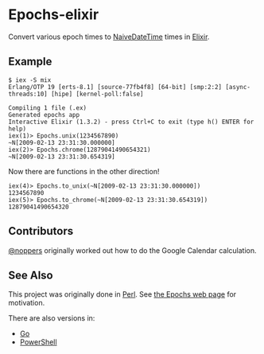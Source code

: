 # Epochs-elixir
Convert various epoch times to [NaiveDateTime](http://elixir-lang.org/docs/stable/elixir/NaiveDateTime.html) times in [Elixir](http://elixir-lang.org/).

## Example

```
$ iex -S mix
Erlang/OTP 19 [erts-8.1] [source-77fb4f8] [64-bit] [smp:2:2] [async-threads:10] [hipe] [kernel-poll:false]

Compiling 1 file (.ex)
Generated epochs app
Interactive Elixir (1.3.2) - press Ctrl+C to exit (type h() ENTER for help)
iex(1)> Epochs.unix(1234567890)
~N[2009-02-13 23:31:30.000000]
iex(2)> Epochs.chrome(12879041490654321)
~N[2009-02-13 23:31:30.654319]
```

Now there are functions in the other direction!

```
iex(4)> Epochs.to_unix(~N[2009-02-13 23:31:30.000000])
1234567890
iex(5)> Epochs.to_chrome(~N[2009-02-13 23:31:30.654319])
12879041490654320
```

## Contributors

[@noppers](https://github.com/noppers) originally worked out how to do the Google Calendar calculation.

## See Also

This project was originally done in [Perl](https://github.com/oylenshpeegul/Epochs-perl). See [the Epochs web page](http://oylenshpeegul.github.io/Epochs-perl/) for motivation.

There are also versions in:
- [Go](https://github.com/oylenshpeegul/epochs)
- [PowerShell](https://github.com/oylenshpeegul/Epochs-powershell)


